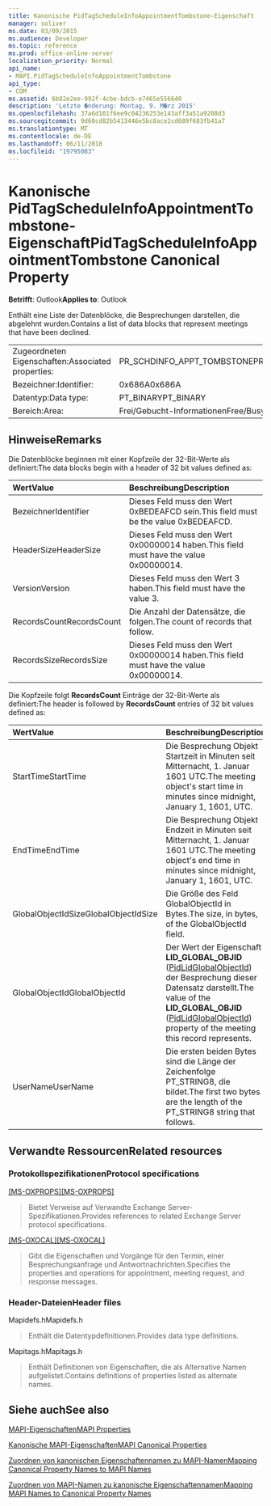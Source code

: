 ```yaml
---
title: Kanonische PidTagScheduleInfoAppointmentTombstone-Eigenschaft
manager: soliver
ms.date: 03/09/2015
ms.audience: Developer
ms.topic: reference
ms.prod: office-online-server
localization_priority: Normal
api_name:
- MAPI.PidTagScheduleInfoAppointmentTombstone
api_type:
- COM
ms.assetid: 6b82e2ee-992f-4cbe-bdcb-e7465e556640
description: 'Letzte �nderung: Montag, 9. M�rz 2015'
ms.openlocfilehash: 37a6d101f6ee9c04236253e143aff3a51a9208d3
ms.sourcegitcommit: 9d60cd82b5413446e5bc8ace2cd689f683fb41a7
ms.translationtype: MT
ms.contentlocale: de-DE
ms.lasthandoff: 06/11/2018
ms.locfileid: "19795083"
---
```

# <a name="pidtagscheduleinfoappointmenttombstone-canonical-property"></a><span data-ttu-id="84b06-103">Kanonische PidTagScheduleInfoAppointmentTombstone-Eigenschaft</span><span class="sxs-lookup"><span data-stu-id="84b06-103">PidTagScheduleInfoAppointmentTombstone Canonical Property</span></span>

  
  
<span data-ttu-id="84b06-104">**Betrifft**: Outlook</span><span class="sxs-lookup"><span data-stu-id="84b06-104">**Applies to**: Outlook</span></span> 
  
<span data-ttu-id="84b06-105">Enthält eine Liste der Datenblöcke, die Besprechungen darstellen, die abgelehnt wurden.</span><span class="sxs-lookup"><span data-stu-id="84b06-105">Contains a list of data blocks that represent meetings that have been declined.</span></span>
  
|||
|:-----|:-----|
|<span data-ttu-id="84b06-106">Zugeordneten Eigenschaften:</span><span class="sxs-lookup"><span data-stu-id="84b06-106">Associated properties:</span></span>  <br/> |<span data-ttu-id="84b06-107">PR_SCHDINFO_APPT_TOMBSTONE</span><span class="sxs-lookup"><span data-stu-id="84b06-107">PR_SCHDINFO_APPT_TOMBSTONE</span></span>  <br/> |
|<span data-ttu-id="84b06-108">Bezeichner:</span><span class="sxs-lookup"><span data-stu-id="84b06-108">Identifier:</span></span>  <br/> |<span data-ttu-id="84b06-109">0x686A</span><span class="sxs-lookup"><span data-stu-id="84b06-109">0x686A</span></span>  <br/> |
|<span data-ttu-id="84b06-110">Datentyp:</span><span class="sxs-lookup"><span data-stu-id="84b06-110">Data type:</span></span>  <br/> |<span data-ttu-id="84b06-111">PT_BINARY</span><span class="sxs-lookup"><span data-stu-id="84b06-111">PT_BINARY</span></span>  <br/> |
|<span data-ttu-id="84b06-112">Bereich:</span><span class="sxs-lookup"><span data-stu-id="84b06-112">Area:</span></span>  <br/> |<span data-ttu-id="84b06-113">Frei/Gebucht-Informationen</span><span class="sxs-lookup"><span data-stu-id="84b06-113">Free/Busy</span></span>  <br/> |
   
## <a name="remarks"></a><span data-ttu-id="84b06-114">Hinweise</span><span class="sxs-lookup"><span data-stu-id="84b06-114">Remarks</span></span>

<span data-ttu-id="84b06-115">Die Datenblöcke beginnen mit einer Kopfzeile der 32-Bit-Werte als definiert:</span><span class="sxs-lookup"><span data-stu-id="84b06-115">The data blocks begin with a header of 32 bit values defined as:</span></span>
  
|<span data-ttu-id="84b06-116">**Wert**</span><span class="sxs-lookup"><span data-stu-id="84b06-116">**Value**</span></span>|<span data-ttu-id="84b06-117">**Beschreibung**</span><span class="sxs-lookup"><span data-stu-id="84b06-117">**Description**</span></span>|
|:-----|:-----|
|<span data-ttu-id="84b06-118">Bezeichner</span><span class="sxs-lookup"><span data-stu-id="84b06-118">Identifier</span></span>  <br/> |<span data-ttu-id="84b06-119">Dieses Feld muss den Wert 0xBEDEAFCD sein.</span><span class="sxs-lookup"><span data-stu-id="84b06-119">This field must be the value 0xBEDEAFCD.</span></span>  <br/> |
|<span data-ttu-id="84b06-120">HeaderSize</span><span class="sxs-lookup"><span data-stu-id="84b06-120">HeaderSize</span></span>  <br/> |<span data-ttu-id="84b06-121">Dieses Feld muss den Wert 0x00000014 haben.</span><span class="sxs-lookup"><span data-stu-id="84b06-121">This field must have the value 0x00000014.</span></span>  <br/> |
|<span data-ttu-id="84b06-122">Version</span><span class="sxs-lookup"><span data-stu-id="84b06-122">Version</span></span>  <br/> |<span data-ttu-id="84b06-123">Dieses Feld muss den Wert 3 haben.</span><span class="sxs-lookup"><span data-stu-id="84b06-123">This field must have the value 3.</span></span>  <br/> |
|<span data-ttu-id="84b06-124">RecordsCount</span><span class="sxs-lookup"><span data-stu-id="84b06-124">RecordsCount</span></span>  <br/> |<span data-ttu-id="84b06-125">Die Anzahl der Datensätze, die folgen.</span><span class="sxs-lookup"><span data-stu-id="84b06-125">The count of records that follow.</span></span>  <br/> |
|<span data-ttu-id="84b06-126">RecordsSize</span><span class="sxs-lookup"><span data-stu-id="84b06-126">RecordsSize</span></span>  <br/> |<span data-ttu-id="84b06-127">Dieses Feld muss den Wert 0x00000014 haben.</span><span class="sxs-lookup"><span data-stu-id="84b06-127">This field must have the value 0x00000014.</span></span>  <br/> |
   
<span data-ttu-id="84b06-128">Die Kopfzeile folgt **RecordsCount** Einträge der 32-Bit-Werte als definiert:</span><span class="sxs-lookup"><span data-stu-id="84b06-128">The header is followed by **RecordsCount** entries of 32 bit values defined as:</span></span> 
  
|<span data-ttu-id="84b06-129">**Wert**</span><span class="sxs-lookup"><span data-stu-id="84b06-129">**Value**</span></span>|<span data-ttu-id="84b06-130">**Beschreibung**</span><span class="sxs-lookup"><span data-stu-id="84b06-130">**Description**</span></span>|
|:-----|:-----|
|<span data-ttu-id="84b06-131">StartTime</span><span class="sxs-lookup"><span data-stu-id="84b06-131">StartTime</span></span>  <br/> |<span data-ttu-id="84b06-132">Die Besprechung Objekt Startzeit in Minuten seit Mitternacht, 1. Januar 1601 UTC.</span><span class="sxs-lookup"><span data-stu-id="84b06-132">The meeting object's start time in minutes since midnight, January 1, 1601, UTC.</span></span>  <br/> |
|<span data-ttu-id="84b06-133">EndTime</span><span class="sxs-lookup"><span data-stu-id="84b06-133">EndTime</span></span>  <br/> |<span data-ttu-id="84b06-134">Die Besprechung Objekt Endzeit in Minuten seit Mitternacht, 1. Januar 1601 UTC.</span><span class="sxs-lookup"><span data-stu-id="84b06-134">The meeting object's end time in minutes since midnight, January 1, 1601, UTC.</span></span>  <br/> |
|<span data-ttu-id="84b06-135">GlobalObjectIdSize</span><span class="sxs-lookup"><span data-stu-id="84b06-135">GlobalObjectIdSize</span></span>  <br/> |<span data-ttu-id="84b06-136">Die Größe des Feld GlobalObjectId in Bytes.</span><span class="sxs-lookup"><span data-stu-id="84b06-136">The size, in bytes, of the GlobalObjectId field.</span></span>  <br/> |
|<span data-ttu-id="84b06-137">GlobalObjectId</span><span class="sxs-lookup"><span data-stu-id="84b06-137">GlobalObjectId</span></span>  <br/> |<span data-ttu-id="84b06-138">Der Wert der Eigenschaft **LID_GLOBAL_OBJID** ([PidLidGlobalObjectId](pidlidglobalobjectid-canonical-property.md)) der Besprechung dieser Datensatz darstellt.</span><span class="sxs-lookup"><span data-stu-id="84b06-138">The value of the **LID_GLOBAL_OBJID** ([PidLidGlobalObjectId](pidlidglobalobjectid-canonical-property.md)) property of the meeting this record represents.</span></span>  <br/> |
|<span data-ttu-id="84b06-139">UserName</span><span class="sxs-lookup"><span data-stu-id="84b06-139">UserName</span></span>  <br/> |<span data-ttu-id="84b06-140">Die ersten beiden Bytes sind die Länge der Zeichenfolge PT_STRING8, die bildet.</span><span class="sxs-lookup"><span data-stu-id="84b06-140">The first two bytes are the length of the PT_STRING8 string that follows.</span></span>  <br/> |
   
## <a name="related-resources"></a><span data-ttu-id="84b06-141">Verwandte Ressourcen</span><span class="sxs-lookup"><span data-stu-id="84b06-141">Related resources</span></span>

### <a name="protocol-specifications"></a><span data-ttu-id="84b06-142">Protokollspezifikationen</span><span class="sxs-lookup"><span data-stu-id="84b06-142">Protocol specifications</span></span>

<span data-ttu-id="84b06-143">[[MS-OXPROPS]](http://msdn.microsoft.com/library/f6ab1613-aefe-447d-a49c-18217230b148%28Office.15%29.aspx)</span><span class="sxs-lookup"><span data-stu-id="84b06-143">[[MS-OXPROPS]](http://msdn.microsoft.com/library/f6ab1613-aefe-447d-a49c-18217230b148%28Office.15%29.aspx)</span></span>
  
> <span data-ttu-id="84b06-144">Bietet Verweise auf Verwandte Exchange Server-Spezifikationen.</span><span class="sxs-lookup"><span data-stu-id="84b06-144">Provides references to related Exchange Server protocol specifications.</span></span>
    
<span data-ttu-id="84b06-145">[[MS-OXOCAL]](http://msdn.microsoft.com/library/09861fde-c8e4-4028-9346-e7c214cfdba1%28Office.15%29.aspx)</span><span class="sxs-lookup"><span data-stu-id="84b06-145">[[MS-OXOCAL]](http://msdn.microsoft.com/library/09861fde-c8e4-4028-9346-e7c214cfdba1%28Office.15%29.aspx)</span></span>
  
> <span data-ttu-id="84b06-146">Gibt die Eigenschaften und Vorgänge für den Termin, einer Besprechungsanfrage und Antwortnachrichten.</span><span class="sxs-lookup"><span data-stu-id="84b06-146">Specifies the properties and operations for appointment, meeting request, and response messages.</span></span>
    
### <a name="header-files"></a><span data-ttu-id="84b06-147">Header-Dateien</span><span class="sxs-lookup"><span data-stu-id="84b06-147">Header files</span></span>

<span data-ttu-id="84b06-148">Mapidefs.h</span><span class="sxs-lookup"><span data-stu-id="84b06-148">Mapidefs.h</span></span>
  
> <span data-ttu-id="84b06-149">Enthält die Datentypdefinitionen.</span><span class="sxs-lookup"><span data-stu-id="84b06-149">Provides data type definitions.</span></span>
    
<span data-ttu-id="84b06-150">Mapitags.h</span><span class="sxs-lookup"><span data-stu-id="84b06-150">Mapitags.h</span></span>
  
> <span data-ttu-id="84b06-151">Enthält Definitionen von Eigenschaften, die als Alternative Namen aufgelistet.</span><span class="sxs-lookup"><span data-stu-id="84b06-151">Contains definitions of properties listed as alternate names.</span></span>
    
## <a name="see-also"></a><span data-ttu-id="84b06-152">Siehe auch</span><span class="sxs-lookup"><span data-stu-id="84b06-152">See also</span></span>



[<span data-ttu-id="84b06-153">MAPI-Eigenschaften</span><span class="sxs-lookup"><span data-stu-id="84b06-153">MAPI Properties</span></span>](mapi-properties.md)
  
[<span data-ttu-id="84b06-154">Kanonische MAPI-Eigenschaften</span><span class="sxs-lookup"><span data-stu-id="84b06-154">MAPI Canonical Properties</span></span>](mapi-canonical-properties.md)
  
[<span data-ttu-id="84b06-155">Zuordnen von kanonischen Eigenschaftennamen zu MAPI-Namen</span><span class="sxs-lookup"><span data-stu-id="84b06-155">Mapping Canonical Property Names to MAPI Names</span></span>](mapping-canonical-property-names-to-mapi-names.md)
  
[<span data-ttu-id="84b06-156">Zuordnen von MAPI-Namen zu kanonische Eigenschaftennamen</span><span class="sxs-lookup"><span data-stu-id="84b06-156">Mapping MAPI Names to Canonical Property Names</span></span>](mapping-mapi-names-to-canonical-property-names.md)

